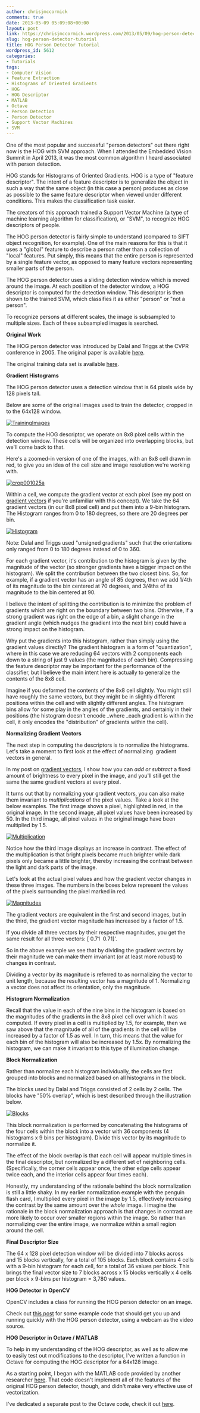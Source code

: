 ```yaml
---
author: chrisjmccormick
comments: true
date: 2013-05-09 05:09:08+00:00
layout: post
link: https://chrisjmccormick.wordpress.com/2013/05/09/hog-person-detector-tutorial/
slug: hog-person-detector-tutorial
title: HOG Person Detector Tutorial
wordpress_id: 5612
categories:
- Tutorials
tags:
- Computer Vision
- Feature Extraction
- Histograms of Oriented Gradients
- HOG
- HOG Descriptor
- MATLAB
- Octave
- Person Detection
- Person Detector
- Support Vector Machines
- SVM
---
```


One of the most popular and successful "person detectors" out there right now is the HOG with SVM approach. When I attended the Embedded Vision Summit in April 2013, it was the most common algorithm I heard associated with person detection.

HOG stands for Histograms of Oriented Gradients. HOG is a type of "feature descriptor". The intent of a feature descriptor is to generalize the object in such a way that the same object (in this case a person) produces as close as possible to the same feature descriptor when viewed under different conditions. This makes the classification task easier.

The creators of this approach trained a Support Vector Machine (a type of machine learning algorithm for classification), or "SVM", to recognize HOG descriptors of people.

The HOG person detector is fairly simple to understand (compared to SIFT object recognition, for example). One of the main reasons for this is that it uses a "global" feature to describe a person rather than a collection of "local" features. Put simply, this means that the entire person is represented by a single feature vector, as opposed to many feature vectors representing smaller parts of the person.

The HOG person detector uses a sliding detection window which is moved around the image. At each position of the detector window, a HOG descriptor is computed for the detection window. This descriptor is then shown to the trained SVM, which classifies it as either "person" or "not a person".

To recognize persons at different scales, the image is subsampled to multiple sizes. Each of these subsampled images is searched.

**Original Work**

The HOG person detector was introduced by Dalal and Triggs at the CVPR conference in 2005. The original paper is available [here](http://lear.inrialpes.fr/people/triggs/pubs/Dalal-cvpr05.pdf).

The original training data set is available [here](http://pascal.inrialpes.fr/data/human/).

**Gradient Histograms**

The HOG person detector uses a detection window that is 64 pixels wide by 128 pixels tall.

Below are some of the original images used to train the detector, cropped in to the 64x128 window.

[![TrainingImages](http://chrisjmccormick.files.wordpress.com/2013/05/trainingimages.png)](http://chrisjmccormick.files.wordpress.com/2013/05/trainingimages.png)

To compute the HOG descriptor, we operate on 8x8 pixel cells within the detection window. These cells will be organized into overlapping blocks, but we'll come back to that.

Here's a zoomed-in version of one of the images, with an 8x8 cell drawn in red, to give you an idea of the cell size and image resolution we're working with.

[![crop001025a](http://chrisjmccormick.files.wordpress.com/2013/05/crop001025a.png)](http://chrisjmccormick.files.wordpress.com/2013/05/crop001025a.png)

Within a cell, we compute the gradient vector at each pixel (see my post on [gradient vectors](http://chrisjmccormick.wordpress.com/2013/05/07/gradient-vectors/) if you're unfamiliar with this concept). We take the 64 gradient vectors (in our 8x8 pixel cell) and put them into a 9-bin histogram. The Histogram ranges from 0 to 180 degrees, so there are 20 degrees per bin.

[![Histogram](http://chrisjmccormick.files.wordpress.com/2013/05/histogram.png)](http://chrisjmccormick.files.wordpress.com/2013/05/histogram.png)

Note: Dalal and Triggs used "unsigned gradients" such that the orientations only ranged from 0 to 180 degrees instead of 0 to 360.

For each gradient vector, it's contribution to the histogram is given by the magnitude of the vector (so stronger gradients have a bigger impact on the histogram). We split the contribution between the two closest bins. So, for example, if a gradient vector has an angle of 85 degrees, then we add 1/4th of its magnitude to the bin centered at 70 degrees, and 3/4ths of its magnitude to the bin centered at 90.

I believe the intent of splitting the contribution is to minimize the problem of gradients which are right on the boundary between two bins. Otherwise, if a strong gradient was right on the edge of a bin, a slight change in the gradient angle (which nudges the gradient into the next bin) could have a strong impact on the histogram.

Why put the gradients into this histogram, rather than simply using the gradient values directly? The gradient histogram is a form of "quantization", where in this case we are reducing 64 vectors with 2 components each down to a string of just 9 values (the magnitudes of each bin). Compressing the feature descriptor may be important for the performance of the classifier, but I believe the main intent here is actually to generalize the contents of the 8x8 cell.

Imagine if you deformed the contents of the 8x8 cell slightly. You might still have roughly the same vectors, but they might be in slightly different positions within the cell and with slightly different angles. The histogram bins allow for some play in the angles of the gradients, and certainly in their positions (the histogram doesn't encode _where _each gradient is within the cell, it only encodes the "distribution" of gradients within the cell).

**Normalizing Gradient Vectors**

The next step in computing the descriptors is to normalize the histograms. Let's take a moment to first look at the effect of normalizing  gradient vectors in general.

In my post on [gradient vectors](http://chrisjmccormick.wordpress.com/2013/05/07/gradient-vectors/), I show how you can _add or subtract_ a fixed amount of brightness to every pixel in the image, and you'll still get the same the same gradient vectors at every pixel.

It turns out that by normalizing your gradient vectors, you can also make them invariant to _multiplications_ of the pixel values.  Take a look at the below examples. The first image shows a pixel, highlighted in red, in the original image. In the second image, all pixel values have been increased by 50. In the third image, all pixel values in the original image have been multiplied by 1.5.

[![Multiplication](http://chrisjmccormick.files.wordpress.com/2013/05/multiplication.png)](http://chrisjmccormick.files.wordpress.com/2013/05/multiplication.png)

Notice how the third image displays an increase in contrast. The effect of the multiplication is that bright pixels became much brighter while dark pixels only became a little brighter, thereby increasing the contrast between the light and dark parts of the image.

Let's look at the actual pixel values and how the gradient vector changes in these three images. The numbers in the boxes below represent the values of the pixels surrounding the pixel marked in red.

[![Magnitudes](http://chrisjmccormick.files.wordpress.com/2013/05/magnitudes.png)](http://chrisjmccormick.files.wordpress.com/2013/05/magnitudes.png)

The gradient vectors are equivalent in the first and second images, but in the third, the gradient vector magnitude has increased by a factor of 1.5.

If you divide all three vectors by their respective magnitudes, you get the same result for all three vectors: [ 0.71  0.71]'.

So in the above example we see that by dividing the gradient vectors by their magnitude we can make them invariant (or at least more robust) to changes in contrast.

Dividing a vector by its magnitude is referred to as normalizing the vector to unit length, because the resulting vector has a magnitude of 1. Normalizing a vector does not affect its orientation, only the magnitude.

**Histogram Normalization**

Recall that the value in each of the nine bins in the histogram is based on the magnitudes of the gradients in the 8x8 pixel cell over which it was computed. If every pixel in a cell is multiplied by 1.5, for example, then we saw above that the magnitude of all of the gradients in the cell will be increased by a factor of 1.5 as well. In turn, this means that the value for each bin of the histogram will also be increased by 1.5x. By normalizing the histogram, we can make it invariant to this type of illumination change.

**Block Normalization**

Rather than normalize each histogram individually, the cells are first grouped into blocks and normalized based on all histograms in the block.

The blocks used by Dalal and Triggs consisted of 2 cells by 2 cells. The blocks have "50% overlap", which is best described through the illustration below.

[![Blocks](http://chrisjmccormick.files.wordpress.com/2013/05/blocks.png)](http://chrisjmccormick.files.wordpress.com/2013/05/blocks.png)

This block normalization is performed by concatenating the histograms of the four cells within the block into a vector with 36 components (4 histograms x 9 bins per histogram). Divide this vector by its magnitude to normalize it.

The effect of the block overlap is that each cell will appear multiple times in the final descriptor, but normalized by a different set of neighboring cells. (Specifically, the corner cells appear once, the other edge cells appear twice each, and the interior cells appear four times each).

Honestly, my understanding of the rationale behind the block normalization is still a little shaky. In my earlier normalization example with the penguin flash card, I multiplied every pixel in the image by 1.5, effectively increasing the contrast by the same amount over the _whole_ image. I imagine the rationale in the block normalization approach is that changes in contrast are more likely to occur over smaller regions within the image. So rather than normalizing over the entire image, we normalize within a small region around the cell.

**Final Descriptor Size**

The 64 x 128 pixel detection window will be divided into 7 blocks across and 15 blocks vertically, for a total of 105 blocks. Each block contains 4 cells with a 9-bin histogram for each cell, for a total of 36 values per block. This brings the final vector size to 7 blocks across x 15 blocks vertically x 4 cells per block x 9-bins per histogram = 3,780 values.

**HOG Detector in OpenCV**

OpenCV includes a class for running the HOG person detector on an image.

Check out [this post](http://www.magicandlove.com/blog/2011/08/26/people-detection-in-opencv-again/) for some example code that should get you up and running quickly with the HOG person detector, using a webcam as the video source.

**HOG Descriptor in Octave / MATLAB**

To help in my understanding of the HOG descriptor, as well as to allow me to easily test out modifications to the descriptor, I've written a function in Octave for computing the HOG descriptor for a 64x128 image.

As a starting point, I began with the MATLAB code provided by another researcher [here](http://www.mathworks.com/matlabcentral/fileexchange/28689-hog-descriptor-for-matlab). That code doesn't implement all of the features of the original HOG person detector, though, and didn't make very effective use of vectorization.

I've dedicated a separate post to the Octave code, check it out [here](http://chrisjmccormick.wordpress.com/2013/05/09/hog-descriptor-in-matlab/).
